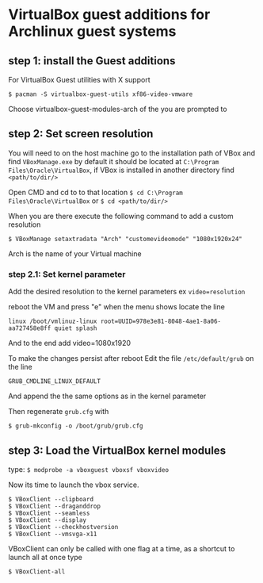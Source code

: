 # VirtualBox guest additions for Archlinux guest systems

## step 1: install the Guest additions

For VirtualBox Guest utilities with X support

`$ pacman -S virtualbox-guest-utils xf86-video-vmware`

Choose virtualbox-guest-modules-arch of the you are prompted to

## step 2: Set screen resolution

You will need to on the host machine go to the installation path of VBox and find `VBoxManage.exe`
by default it should be located at `C:\Program Files\Oracle\VirtualBox`, 
if VBox is installed in another directory find `<path/to/dir/>`

Open CMD and cd to to that location
```$ cd C:\Program Files\Oracle\VirtualBox```
or
```$ cd <path/to/dir/>```

When you are there execute the following command to add a custom resolution 

```$ VBoxManage setaxtradata "Arch" "customevideomode" "1080x1920x24"```

Arch is the name of your Virtual machine

### step 2.1: Set kernel parameter

Add the desired resolution to the kernel parameters ex `video=resolution`

reboot the VM and press "e" when the menu shows
locate the line 

```linux /boot/vmlinuz-linux root=UUID=978e3e81-8048-4ae1-8a06-aa727458e8ff quiet splash```

And to the end add video=1080x1920

To make the changes persist after reboot
Edit the file `/etc/default/grub` on the line

```GRUB_CMDLINE_LINUX_DEFAULT```

And append the the same options as in the kernel parameter

Then regenerate `grub.cfg` with

```$ grub-mkconfig -o /boot/grub/grub.cfg```

## step 3: Load the VirtualBox kernel modules

type:
```$ modprobe -a vboxguest vboxsf vboxvideo```

Now its time to launch the vbox service.

```
$ VBoxClient --clipboard
$ VBoxClient --draganddrop
$ VBoxClient --seamless
$ VBoxClient --display
$ VBoxClient --checkhostversion
$ VBoxClient --vmsvga-x11
```

VBoxClient can only be called with one flag at a time, as a shortcut to launch all at once type

`$ VBoxClient-all`

